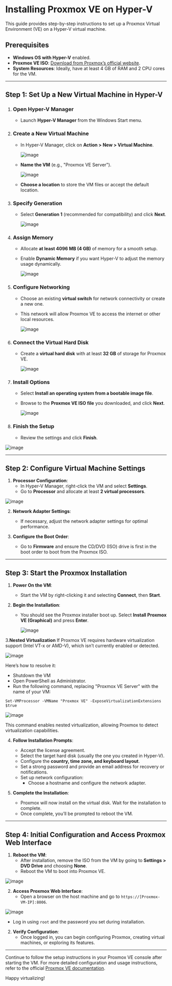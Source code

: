 # Installing Proxmox VE on Hyper-V

This guide provides step-by-step instructions to set up a Proxmox Virtual Environment (VE) on a Hyper-V virtual machine.

## Prerequisites

- **Windows OS with Hyper-V** enabled.
- **Proxmox VE ISO**: [Download from Proxmox’s official website](https://www.proxmox.com/en/downloads).
- **System Resources**: Ideally, have at least 4 GB of RAM and 2 CPU cores for the VM.

---

## Step 1: Set Up a New Virtual Machine in Hyper-V

1. ### Open Hyper-V Manager
   - Launch **Hyper-V Manager** from the Windows Start menu.

2. ### Create a New Virtual Machine
   - In Hyper-V Manager, click on **Action > New > Virtual Machine**.


     ![image](https://github.com/user-attachments/assets/620f53d3-78ff-42b9-a192-f5ca7556e5fa)

   - **Name the VM** (e.g., "Proxmox VE Server").


     ![image](https://github.com/user-attachments/assets/c5695371-82eb-48e0-880f-65562f45b94f)

   - **Choose a location** to store the VM files or accept the default location.

3. ### Specify Generation
   - Select **Generation 1** (recommended for compatibility) and click **Next**.


     ![image](https://github.com/user-attachments/assets/dba8ad31-26e7-4703-a0bc-49c5bf5952e4)


4. ### Assign Memory
   - Allocate **at least 4096 MB (4 GB)** of memory for a smooth setup.
   - Enable **Dynamic Memory** if you want Hyper-V to adjust the memory usage dynamically.


     ![image](https://github.com/user-attachments/assets/bef988e2-b5c3-4893-94fd-2a3c8a6b448a)


5. ### Configure Networking
   - Choose an existing **virtual switch** for network connectivity or create a new one.
   - This network will allow Proxmox VE to access the internet or other local resources.
  
     
     ![image](https://github.com/user-attachments/assets/cf1ceb99-cf42-4a07-9c20-0c5bee93fe89)


6. ### Connect the Virtual Hard Disk
   - Create a **virtual hard disk** with at least **32 GB** of storage for Proxmox VE.

   
     ![image](https://github.com/user-attachments/assets/ba260e9d-b38c-4688-ae90-500021329b04)


8. ### Install Options
   - Select **Install an operating system from a bootable image file**.
   - Browse to the **Proxmox VE ISO file** you downloaded, and click **Next**.

  
     ![image](https://github.com/user-attachments/assets/d31c0d5d-d681-4865-bb37-5b8bbdb304f3)


9. ### Finish the Setup
   - Review the settings and click **Finish**.

   
![image](https://github.com/user-attachments/assets/3aed8bd2-15d2-4541-b4bd-12d08975be55)

---

## Step 2: Configure Virtual Machine Settings

1. **Processor Configuration**:
   - In Hyper-V Manager, right-click the VM and select **Settings**.
   - Go to **Processor** and allocate at least **2 virtual processors**.


![image](https://github.com/user-attachments/assets/8c5c7a01-6c6b-47dc-83ee-49dfc4d9f75d)


2. **Network Adapter Settings**:
   - If necessary, adjust the network adapter settings for optimal performance.

3. **Configure the Boot Order**:
   - Go to **Firmware** and ensure the CD/DVD (ISO) drive is first in the boot order to boot from the Proxmox ISO.

---

## Step 3: Start the Proxmox Installation

1. **Power On the VM**:
   - Start the VM by right-clicking it and selecting **Connect**, then **Start**.

2. **Begin the Installation**:
   - You should see the Proxmox installer boot up. Select **Install Proxmox VE (Graphical)** and press **Enter**.


     ![image](https://github.com/user-attachments/assets/44f2cd46-e2e8-411b-a5c5-6fdec84286e0)
     
3.**Nested Virtualization**
If Proxmox VE requires hardware virtualization support (Intel VT-x or AMD-V), which isn’t currently enabled or detected.

![image](https://github.com/user-attachments/assets/491df2e0-f634-43b1-87ee-3aaa26d20d03)

 Here’s how to resolve it: 
 
 - Shutdown the VM
 - Open PowerShell as Administrator.
 - Run the following command, replacing "Proxmox VE Server" with the name of your VM:
   
 ```
Set-VMProcessor -VMName "Proxmox VE" -ExposeVirtualizationExtensions $true

 ```

![image](https://github.com/user-attachments/assets/4a6639b8-eda7-413a-8b23-459cb1a0f13f)

This command enables nested virtualization, allowing Proxmox to detect virtualization capabilities.
   

4. **Follow Installation Prompts**:
   - Accept the license agreement.
   - Select the target hard disk (usually the one you created in Hyper-V).
   - Configure the **country, time zone, and keyboard layout**.
   - Set a strong password and provide an email address for recovery or notifications.
   - Set up network configuration:
      - Choose a hostname and configure the network adapter.

5. **Complete the Installation**:
   - Proxmox will now install on the virtual disk. Wait for the installation to complete.
   - Once complete, you’ll be prompted to reboot the VM.

---

## Step 4: Initial Configuration and Access Proxmox Web Interface

1. **Reboot the VM**:
   - After installation, remove the ISO from the VM by going to **Settings > DVD Drive** and choosing **None**.
   - Reboot the VM to boot into Proxmox VE.

 ![image](https://github.com/user-attachments/assets/70d685be-26a4-415a-8088-9b2688952597)

2. **Access Proxmox Web Interface**:
   - Open a browser on the host machine and go to `https://[Proxmox-VM-IP]:8006`.

 
  ![image](https://github.com/user-attachments/assets/f0578e4b-ffe5-488c-b525-8d13cab56dd3)

   - Log in using `root` and the password you set during installation.

2. **Verify Configuration**:
   - Once logged in, you can begin configuring Proxmox, creating virtual machines, or exploring its features.

---


Continue to follow the setup instructions in your Proxmox VE console after starting the VM. For more detailed configuration and usage instructions, refer to the official [Proxmox VE documentation](https://pve.proxmox.com/wiki/Main_Page).

Happy virtualizing!
